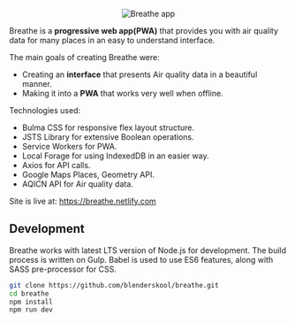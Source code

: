 <p align="center">
  <img src="https://github.com/blenderskool/breathe/raw/gh-pages/resources/images/Breathe%20Logo%20With%20Text.png" alt="Breathe app">
</p>

Breathe is a **progressive web app(PWA)** that provides you with air quality data for many places in an easy to understand interface.

The main goals of creating Breathe were:
- Creating an **interface** that presents Air quality data in a beautiful manner.
- Making it into a **PWA** that works very well when offline.

Technologies used:
- Bulma CSS for responsive flex layout structure.
- JSTS Library for extensive Boolean operations.
- Service Workers for PWA.
- Local Forage for using IndexedDB in an easier way.
- Axios for API calls.
- Google Maps Places, Geometry API.
- AQICN API for Air quality data.


Site is live at: https://breathe.netlify.com

## Development
Breathe works with latest LTS version of Node.js for development. The build process is written on Gulp. Babel is used to use ES6 features, along with SASS pre-processor for CSS.

```bash
git clone https://github.com/blenderskool/breathe.git
cd breathe
npm install
npm run dev
```